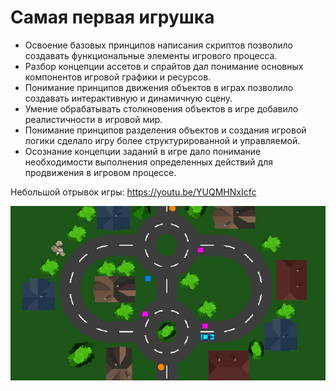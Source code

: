 # Самая первая игрушка

- Освоение базовых принципов написания скриптов позволило создавать функциональные элементы игрового процесса.
- Разбор концепции ассетов и спрайтов дал понимание основных компонентов игровой графики и ресурсов.
- Понимание принципов движения объектов в играх позволило создавать интерактивную и динамичную сцену.
- Умение обрабатывать столкновения объектов в игре добавило реалистичности в игровой мир.
- Понимание принципов разделения объектов и создания игровой логики сделало игру более структурированной и управляемой.
- Осознание концепции заданий в игре дало понимание необходимости выполнения определенных действий для продвижения в игровом процессе.

Небольшой отрывок игры: https://youtu.be/YUQMHNxIcfc

![Screenshot](https://github.com/ZeRcooI/DeliveryDriver/blob/main/Assets/Screenshot/Screenshot%201.jpg)
